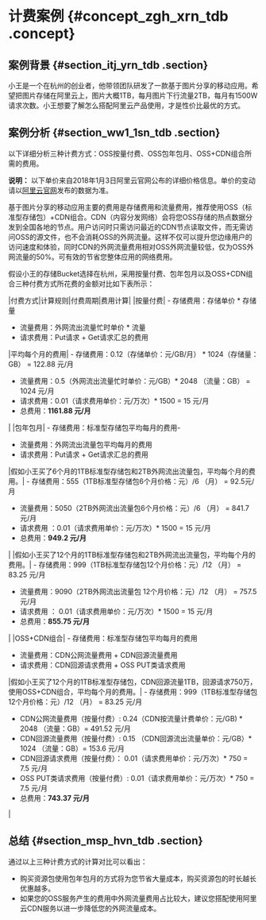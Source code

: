 # 计费案例 {#concept_zgh_xrn_tdb .concept}

## 案例背景 {#section_itj_yrn_tdb .section}

小王是一个在杭州的创业者，他带领团队研发了一款基于图片分享的移动应用。希望把图片存储在阿里云上，图片大概1TB，每月图片下行流量2TB，每月有1500W请求次数。小王想要了解怎么搭配阿里云产品使用，才是性价比最优的方式。

## 案例分析 {#section_ww1_1sn_tdb .section}

以下详细分析三种计费方式：OSS按量付费、OSS包年包月、OSS+CDN组合所需的费用。

**说明：** 以下单价来自2018年1月3日阿里云官网公布的详细价格信息。单价的变动请以[阿里云官网](https://www.aliyun.com/price/product#/oss/detail)发布的数据为准。

基于图片分享的移动应用主要的费用是存储费用和流量费用，推荐使用OSS（标准型存储包）+CDN组合。CDN（内容分发网络）会将您OSS存储的热点数据分发到全国各地的节点。用户访问时只需访问最近的CDN节点读取文件，而无需访问OSS的源文件，也不会消耗OSS的外网流量。这样不仅可以提升您边缘用户的访问速度和体验，同时CDN的外网流量费用相对OSS外网流量较低，仅为OSS外网流量的50%。可有效的节省您整体应用的网络费用。

假设小王的存储Bucket选择在杭州，采用按量付费、包年包月以及OSS+CDN组合三种付费方式所花费的金额对比如下表所示：

|付费方式|计算规则|付费周期|费用计算|
|按量付费| -   存储费用：存储单价 \* 存储量
-   流量费用：外网流出流量忙时单价 \* 流量
-   请求费用：Put请求 + Get请求汇总的费用

 |平均每个月的费用| -   存储费用：0.12（存储单价：元/GB/月） \* 1024（存储量：GB） = 122.88 元/月
-   流量费用：0.5（外网流出流量忙时单价：元/GB）\* 2048 （流量：GB） = 1024 元/月
-   请求费用：0.01（请求费用单价：元/万次）\* 1500 = 15 元/月
-   总费用：**1161.88 元/月**

 |
|包年包月| -   存储费用：标准型存储包平均每月的费用-
-   流量费用：外网流出流量包平均每月的费用
-   请求费用：Put请求 + Get请求汇总的费用

 |假如小王买了6个月的1TB标准型存储包和2TB外网流出流量包，平均每个月的费用。| -   存储费用：555（1TB标准型存储包6个月价格：元）/6 （月） = 92.5元/月
-   流量费用：5050（2TB外网流出流量包6个月价格：元）/6 （月） = 841.7 元/月
-   请求费用 ：0.01（请求费用单价：元/万次）\* 1500 = 15 元/月
-   总费用：**949.2 元/月**

 |
|假如小王买了12个月的1TB标准型存储包和2TB外网流出流量包，平均每个月的费用。| -   存储费用：999（1TB标准型存储包12个月价格：元）/12 （月） = 83.25 元/月
-   流量费用：9090（2TB外网流出流量包 12个月价格：元）/12 （月） = 757.5 元/月
-   请求费用 ： 0.01（请求费用单价：元/万次）\* 1500 = 15 元/月
-   总费用：**855.75 元/月** 

 |
|OSS+CDN组合| -   存储费用：标准型存储包平均每月的费用
-   流量费用：CDN公网流量费用 + CDN回源流量费用
-   请求费用：CDN回源请求费用 + OSS PUT类请求费用

 |假如小王买了12个月的1TB标准型存储包，CDN回源流量1TB，回源请求750万，使用OSS+CDN组合，平均每个月的费用。| -   存储费用：999（1TB标准型存储包12个月价格：元）/12 （月） = 83.25 元/月
-   CDN公网流量费用（按量付费）: 0.24（CDN按流量计费单价：元/GB\) \* 2048 （流量：GB）= 491.52 元/月
-   CDN回源流量费用（按量付费）: 0.15 （CDN回源流出流量单价：元/GB）\* 1024 （流量：GB）= 153.6 元/月
-   CDN回源请求费用（按量付费）： 0.01（请求费用单价：元/万次）\* 750 = 7.5 元/月
-   OSS PUT类请求费用（按量付费）: 0.01（请求费用单价：元/万次）\* 750 = 7.5 元/月
-   总费用：**743.37 元/月**

 |

## 总结 {#section_msp_hvn_tdb .section}

通过以上三种计费方式的计算对比可以看出：

-   购买资源包使用包年包月的方式将为您节省大量成本，购买资源包的时长越长优惠越多。
-   如果您的OSS服务产生的费用中外网流量费用占比较大，建议您搭配使用阿里云CDN服务以进一步降低您的外网流量成本。

